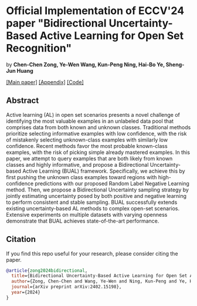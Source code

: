 # Official Implementation of ECCV'24 paper "Bidirectional Uncertainty-Based Active Learning for Open Set Recognition"

by **Chen-Chen Zong, Ye-Wen Wang, Kun-Peng Ning, Hai-Bo Ye, Sheng-Jun Huang**

[[Main paper]](https://arxiv.org/abs/2402.15198) [[Appendix]](https://github.com/chenchenzong/BUAL/blob/main/ECCV2024_BUAL_appendix.pdf) [[Code]](https://github.com/chenchenzong/DPC/blob/main/ECCV2024_BUAL_code/README.md)

## Abstract

Active learning (AL) in open set scenarios presents a novel challenge of identifying the most valuable examples in an unlabeled data pool that comprises data from both known and unknown classes. Traditional methods prioritize selecting informative examples with low confidence, with the risk of mistakenly selecting unknown-class examples with similarly low confidence. Recent methods favor the most probable known-class examples, with the risk of picking simple already mastered examples. In this paper, we attempt to query examples that are both likely from known classes and highly informative, and propose a Bidirectional Uncertainty-based Active Learning (BUAL) framework. Specifically, we achieve this by first pushing the unknown class examples toward regions with high-confidence predictions with our proposed Random Label Negative Learning method. Then, we propose a Bidirectional Uncertainty sampling strategy by jointly estimating uncertainty posed by both positive and negative learning to perform consistent and stable sampling. BUAL successfully extends existing uncertainty-based AL methods to complex open-set scenarios. Extensive experiments on multiple datasets with varying openness demonstrate that BUAL achieves state-of-the-art performance.

## Citation

If you find this repo useful for your research, please consider citing the paper.

```bibtex
@article{zong2024bidirectional,
  title={Bidirectional Uncertainty-Based Active Learning for Open Set Annotation},
  author={Zong, Chen-Chen and Wang, Ye-Wen and Ning, Kun-Peng and Ye, Haibo and Huang, Sheng-Jun},
  journal={arXiv preprint arXiv:2402.15198},
  year={2024}
}
```
